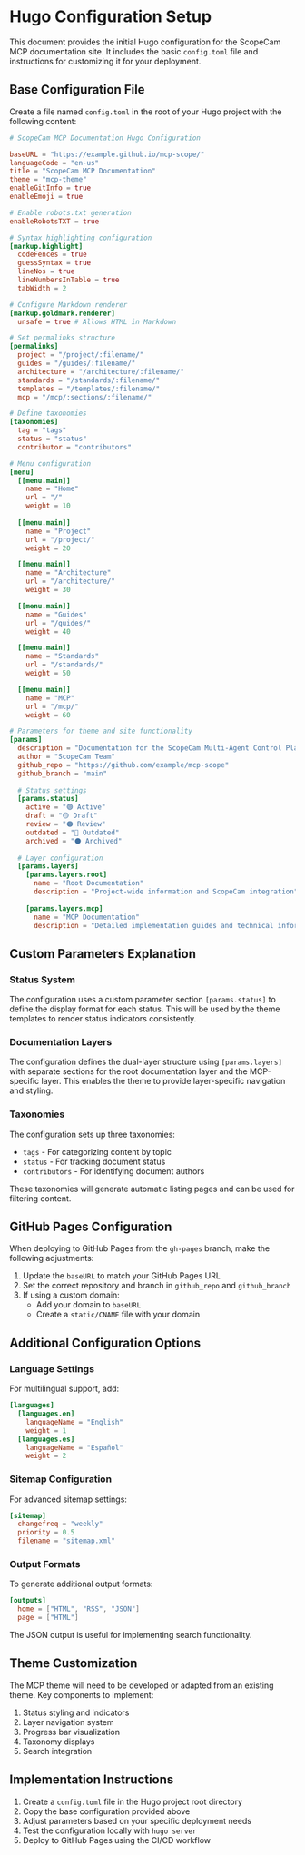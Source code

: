 # Hugo Configuration Setup

This document provides the initial Hugo configuration for the ScopeCam MCP documentation site. It includes the basic `config.toml` file and instructions for customizing it for your deployment.

## Base Configuration File

Create a file named `config.toml` in the root of your Hugo project with the following content:

```toml
# ScopeCam MCP Documentation Hugo Configuration

baseURL = "https://example.github.io/mcp-scope/"
languageCode = "en-us"
title = "ScopeCam MCP Documentation"
theme = "mcp-theme"
enableGitInfo = true
enableEmoji = true

# Enable robots.txt generation
enableRobotsTXT = true

# Syntax highlighting configuration
[markup.highlight]
  codeFences = true
  guessSyntax = true
  lineNos = true
  lineNumbersInTable = true
  tabWidth = 2

# Configure Markdown renderer
[markup.goldmark.renderer]
  unsafe = true # Allows HTML in Markdown

# Set permalinks structure
[permalinks]
  project = "/project/:filename/"
  guides = "/guides/:filename/"
  architecture = "/architecture/:filename/"
  standards = "/standards/:filename/"
  templates = "/templates/:filename/"
  mcp = "/mcp/:sections/:filename/"

# Define taxonomies
[taxonomies]
  tag = "tags"
  status = "status" 
  contributor = "contributors"

# Menu configuration
[menu]
  [[menu.main]]
    name = "Home"
    url = "/"
    weight = 10
  
  [[menu.main]]
    name = "Project"
    url = "/project/"
    weight = 20

  [[menu.main]]
    name = "Architecture"
    url = "/architecture/"
    weight = 30

  [[menu.main]]
    name = "Guides"
    url = "/guides/"
    weight = 40

  [[menu.main]]
    name = "Standards"
    url = "/standards/"
    weight = 50

  [[menu.main]]
    name = "MCP"
    url = "/mcp/"
    weight = 60

# Parameters for theme and site functionality
[params]
  description = "Documentation for the ScopeCam Multi-Agent Control Platform"
  author = "ScopeCam Team"
  github_repo = "https://github.com/example/mcp-scope"
  github_branch = "main"
  
  # Status settings
  [params.status]
    active = "🟢 Active"
    draft = "🟡 Draft"
    review = "🟠 Review"
    outdated = "🔴 Outdated"
    archived = "⚫ Archived"
  
  # Layer configuration
  [params.layers]
    [params.layers.root]
      name = "Root Documentation"
      description = "Project-wide information and ScopeCam integration"
    
    [params.layers.mcp]
      name = "MCP Documentation"
      description = "Detailed implementation guides and technical information"
```

## Custom Parameters Explanation

### Status System

The configuration uses a custom parameter section `[params.status]` to define the display format for each status. This will be used by the theme templates to render status indicators consistently.

### Documentation Layers

The configuration defines the dual-layer structure using `[params.layers]` with separate sections for the root documentation layer and the MCP-specific layer. This enables the theme to provide layer-specific navigation and styling.

### Taxonomies

The configuration sets up three taxonomies:
- `tags` - For categorizing content by topic
- `status` - For tracking document status
- `contributors` - For identifying document authors

These taxonomies will generate automatic listing pages and can be used for filtering content.

## GitHub Pages Configuration

When deploying to GitHub Pages from the `gh-pages` branch, make the following adjustments:

1. Update the `baseURL` to match your GitHub Pages URL
2. Set the correct repository and branch in `github_repo` and `github_branch`
3. If using a custom domain:
   - Add your domain to `baseURL`
   - Create a `static/CNAME` file with your domain

## Additional Configuration Options

### Language Settings

For multilingual support, add:

```toml
[languages]
  [languages.en]
    languageName = "English"
    weight = 1
  [languages.es]
    languageName = "Español"
    weight = 2
```

### Sitemap Configuration

For advanced sitemap settings:

```toml
[sitemap]
  changefreq = "weekly"
  priority = 0.5
  filename = "sitemap.xml"
```

### Output Formats

To generate additional output formats:

```toml
[outputs]
  home = ["HTML", "RSS", "JSON"]
  page = ["HTML"]
```

The JSON output is useful for implementing search functionality.

## Theme Customization

The MCP theme will need to be developed or adapted from an existing theme. Key components to implement:

1. Status styling and indicators
2. Layer navigation system
3. Progress bar visualization
4. Taxonomy displays
5. Search integration

## Implementation Instructions

1. Create a `config.toml` file in the Hugo project root directory
2. Copy the base configuration provided above
3. Adjust parameters based on your specific deployment needs
4. Test the configuration locally with `hugo server`
5. Deploy to GitHub Pages using the CI/CD workflow